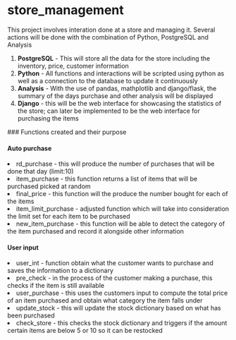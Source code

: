 # store_management

<p>
This project involves interation done at a store and managing it. Several actions will be done with the combination of Python, PostgreSQL and Analysis
</p>

<ol>
<li> <b>PostgreSQL</b> - This will store all the data for the store including the inventory, price, customer information</li>
<li> <b>Python</b> - All functions and interactions will be scripted using python as well as a connection to the database to update it continuously</li>
<li> <b>Analysis</b> - With the use of pandas, mathplotlib and django/flask, the summary of the days purchase and other analysis will be displayed</li>
<li> <b>Django</b> - this will be the web interface for showcasing the statistics of the store; can later be implemented to be the web interface for purchasing the items</li>
</ol>
### Functions created and their purpose

#### Auto purchase

<li>
rd_purchase - this will produce the number of purchases that will be done that day (limit:10)
</li>

<li>
item_purchase - this function returns a list of items that will be purchased picked at random
</li>

<li>
final_price - this function will the produce the number bought for each of the items
</li>

<li>
item_limit_purchase - adjusted function which will take into consideration the limit set for each item to be purchased
</li>

<li>
new_item_purchase - this function will be able to detect the category of the item purchased and record it alongside other information
</li>

#### User input

<li>
user_int - function obtain what the customer wants to purchase and saves the information to a dictionary
</li>

<li>
pre_check - in the process of the customer making a purchase, this checks if the item is still available
</li>

<li>
user_purchase - this uses the customers input to compute the total price of an item purchased and obtain what category the item falls under
</li>

<li>
update_stock - this will update the stock dictionary based on what has been purchased
</li>

<li>
check_store - this checks the stock dictionary and triggers if the amount certain items are below 5 or 10 so it can be restocked
</li>



